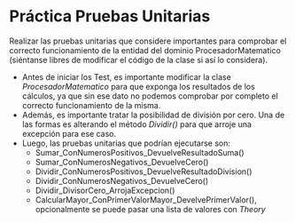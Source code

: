 # Práctica Pruebas Unitarias

Realizar las pruebas unitarias que considere importantes para comprobar el correcto funcionamiento de la entidad del dominio ProcesadorMatematico (siéntanse libres de modificar el código de la clase si así lo considera).

 - Antes de iniciar los Test, es importante modificar la clase *ProcesadorMatematico* para que exponga los resultados de los cálculos, ya que sin ese dato no podemos comprobar por completo el correcto funcionamiento de la misma.
 - Además, es importante tratar la posibilidad de división por cero. Una de las formas es alterando el método *Dividir()* para que arroje una excepción para ese caso.
 - Luego, las pruebas unitarias que podrían ejecutarse son:
	 - Sumar_ConNumerosPositivos_DevuelveResultadoSuma()
	 - Sumar_ConNumerosNegativos_DevuelveCero()
	 - Dividir_ConNumerosPositivos_DevuelveResultadoDivision()
	 - Dividir_ConNumerosNegativos_DevuelveCero()
	 - Dividir_DivisorCero_ArrojaExcepcion()
	 - CalcularMayor_ConPrimerValorMayor_DevelvePrimerValor(), opcionalmente se puede pasar una lista de valores con *Theory*
   
